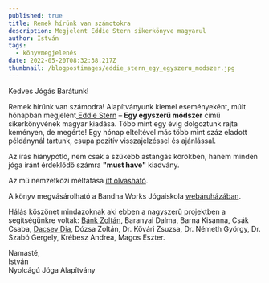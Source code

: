 ```yaml
---
published: true
title: Remek hírünk van számotokra
description: Megjelent Eddie Stern sikerkönyve magyarul
author: István
tags:
  - könyvmegjelenés
date: 2022-05-20T08:32:38.217Z
thumbnail: /blogpostimages/eddie_stern_egy_egyszeru_modszer.jpg
---
```

Kedves Jógás Barátunk!

Remek hírűnk van számodra! Alapítványunk kiemel eseményeként, múlt hónapban megjelent[ Eddie Stern](https://bandhaworks.hu/astanga-ikonok-eddie-stern/) – **Egy egyszerű módszer** című sikerkönyvének magyar kiadása. Több mint egy évig dolgoztunk rajta keményen, de megérte! Egy hónap elteltével más több mint száz eladott példánynál tartunk, csupa pozitív visszajelzéssel és ajánlással.

Az írás hiánypótló, nem csak a szűkebb astangás körökben, hanem minden jóga iránt érdeklődő számra **"must have"** kiadvány.

Az mű nemzetközi méltatása <a href="https://bandhaworks.hu/megjelent-eddie-stern-egy-egyszeru-modszer/" target="_blank">itt olvasható</a>.

A könyv megvásárolható a Bandha Works Jógaiskola [webáruházában](https://bandha-payments.hu/spl/881685/Konyvek).

Hálás köszönet mindazoknak aki ebben a nagyszerű projektben a segítségünkre voltak: [Bánk Zoltán](https://www.zoltanbank.com/), Baranyai Dalma, Barna Kisanna, Csák Csaba, [Dacsev Dia](https://www.diadacsev.com/about), Dózsa Zoltán, Dr. Kővári Zsuzsa, Dr. Németh György, Dr. Szabó Gergely, Krébesz Andrea, Magos Eszter.

Namasté,\
István\
Nyolcágú Jóga Alapítvány